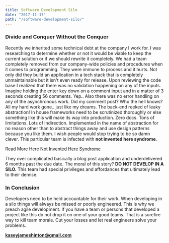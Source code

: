 ```yaml
---
title: Software Development Silo
date: "2017-11-17"
path: "/software-development-silo/"
---
```

 
### Divide and Conquer Without the Conquer

Recently we inherited some technical debt at the company I work for. I was researching to determine whether or not it would be viable to keep the current solution or
if we should rewrite it completely. We had a team completely removed from our company-wide policies and procedures when it comes to programming. They were
immune to process and it hurts. Not only did they build an application in a tech stack that is completely unmaintainable but it isn't even ready for release. Upon reviewing the code base I realized that there was no validation happening on any of the inputs. Imagine holding the enter key down on a comment input and in a matter of 3 seconds creating 56 comments. Yep.. Also there was no error handling on any of the asynchronous work. Did my comment post? Who the hell knows? All my hard work gone.. just like my dreams. The back-end reeked of leaky abstraction! In house frameworks need to be scrutinized thoroughly or else something like this will make its way into production. Zero docs. Tons of limitations. Lots of indirection. Implemented in the name of abstraction for no reason other than to abstract things away and use design patterns because you like them. I wish people would stop trying to be so damn clever. This particular team is infected with **not invented here syndrome**.

 Read More Here [Not Invented Here Syndrome](https://en.wikipedia.org/wiki/Not_invented_here)

 They over complicated basically a blog post application and underdelivered 6 months past the due date. The moral of this story? **DO NOT DEVELOP IN A SILO.** This team had special privileges and affordances that ultimately lead to their demise.

### In Conclusion

Developers need to be held accountable for their work. When developing in a silo things will always be missed or poorly engineered. This is why we preach agile development. If you have a team or persons that developed a project like this do not drop it on one of your good teams. That is a surefire way to kill team morale. Cut your losses and let real engineers solve your problems.

**kaseyjameshinton@gmail.com**